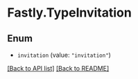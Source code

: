 # Fastly.TypeInvitation

## Enum


* `invitation` (value: `"invitation"`)



[[Back to API list]](../../README.md#endpoints) [[Back to README]](../../README.md)
